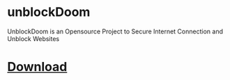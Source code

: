# unblockDoom
UnblockDoom is an Opensource Project to Secure Internet Connection and Unblock Websites
# <a href="https://github.com/alidoom2010/unblockDoom/blob/master/UnblockDoom.exe?raw=true">Download</a>
